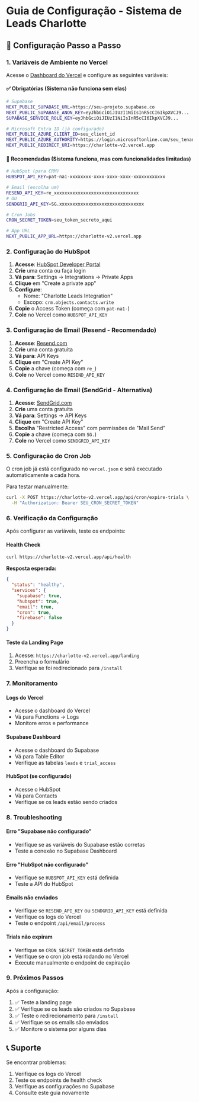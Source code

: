 # Guia de Configuração - Sistema de Leads Charlotte

## 🚀 Configuração Passo a Passo

### 1. Variáveis de Ambiente no Vercel

Acesse o [Dashboard do Vercel](https://vercel.com/dashboard) e configure as seguintes variáveis:

#### ✅ Obrigatórias (Sistema não funciona sem elas)
```bash
# Supabase
NEXT_PUBLIC_SUPABASE_URL=https://seu-projeto.supabase.co
NEXT_PUBLIC_SUPABASE_ANON_KEY=eyJhbGciOiJIUzI1NiIsInR5cCI6IkpXVCJ9...
SUPABASE_SERVICE_ROLE_KEY=eyJhbGciOiJIUzI1NiIsInR5cCI6IkpXVCJ9...

# Microsoft Entra ID (já configurado)
NEXT_PUBLIC_AZURE_CLIENT_ID=seu_client_id
NEXT_PUBLIC_AZURE_AUTHORITY=https://login.microsoftonline.com/seu_tenant_id
NEXT_PUBLIC_REDIRECT_URI=https://charlotte-v2.vercel.app
```

#### 🔧 Recomendadas (Sistema funciona, mas com funcionalidades limitadas)
```bash
# HubSpot (para CRM)
HUBSPOT_API_KEY=pat-na1-xxxxxxxx-xxxx-xxxx-xxxx-xxxxxxxxxxxx

# Email (escolha um)
RESEND_API_KEY=re_xxxxxxxxxxxxxxxxxxxxxxxxxxxxxxxx
# OU
SENDGRID_API_KEY=SG.xxxxxxxxxxxxxxxxxxxxxxxxxxxxxxxx

# Cron Jobs
CRON_SECRET_TOKEN=seu_token_secreto_aqui

# App URL
NEXT_PUBLIC_APP_URL=https://charlotte-v2.vercel.app
```

### 2. Configuração do HubSpot

1. **Acesse**: [HubSpot Developer Portal](https://developers.hubspot.com/)
2. **Crie** uma conta ou faça login
3. **Vá para**: Settings → Integrations → Private Apps
4. **Clique** em "Create a private app"
5. **Configure**:
   - Nome: "Charlotte Leads Integration"
   - Escopo: `crm.objects.contacts.write`
6. **Copie** o Access Token (começa com `pat-na1-`)
7. **Cole** no Vercel como `HUBSPOT_API_KEY`

### 3. Configuração de Email (Resend - Recomendado)

1. **Acesse**: [Resend.com](https://resend.com/)
2. **Crie** uma conta gratuita
3. **Vá para**: API Keys
4. **Clique** em "Create API Key"
5. **Copie** a chave (começa com `re_`)
6. **Cole** no Vercel como `RESEND_API_KEY`

### 4. Configuração de Email (SendGrid - Alternativa)

1. **Acesse**: [SendGrid.com](https://sendgrid.com/)
2. **Crie** uma conta gratuita
3. **Vá para**: Settings → API Keys
4. **Clique** em "Create API Key"
5. **Escolha** "Restricted Access" com permissões de "Mail Send"
6. **Copie** a chave (começa com `SG.`)
7. **Cole** no Vercel como `SENDGRID_API_KEY`

### 5. Configuração do Cron Job

O cron job já está configurado no `vercel.json` e será executado automaticamente a cada hora.

Para testar manualmente:
```bash
curl -X POST https://charlotte-v2.vercel.app/api/cron/expire-trials \
  -H "Authorization: Bearer SEU_CRON_SECRET_TOKEN"
```

### 6. Verificação da Configuração

Após configurar as variáveis, teste os endpoints:

#### Health Check
```bash
curl https://charlotte-v2.vercel.app/api/health
```

**Resposta esperada:**
```json
{
  "status": "healthy",
  "services": {
    "supabase": true,
    "hubspot": true,
    "email": true,
    "cron": true,
    "firebase": false
  }
}
```

#### Teste da Landing Page
1. Acesse: `https://charlotte-v2.vercel.app/landing`
2. Preencha o formulário
3. Verifique se foi redirecionado para `/install`

### 7. Monitoramento

#### Logs do Vercel
- Acesse o dashboard do Vercel
- Vá para Functions → Logs
- Monitore erros e performance

#### Supabase Dashboard
- Acesse o dashboard do Supabase
- Vá para Table Editor
- Verifique as tabelas `leads` e `trial_access`

#### HubSpot (se configurado)
- Acesse o HubSpot
- Vá para Contacts
- Verifique se os leads estão sendo criados

### 8. Troubleshooting

#### Erro "Supabase não configurado"
- Verifique se as variáveis do Supabase estão corretas
- Teste a conexão no Supabase Dashboard

#### Erro "HubSpot não configurado"
- Verifique se `HUBSPOT_API_KEY` está definida
- Teste a API do HubSpot

#### Emails não enviados
- Verifique se `RESEND_API_KEY` ou `SENDGRID_API_KEY` está definida
- Verifique os logs do Vercel
- Teste o endpoint `/api/email/process`

#### Trials não expiram
- Verifique se `CRON_SECRET_TOKEN` está definido
- Verifique se o cron job está rodando no Vercel
- Execute manualmente o endpoint de expiração

### 9. Próximos Passos

Após a configuração:
1. ✅ Teste a landing page
2. ✅ Verifique se os leads são criados no Supabase
3. ✅ Teste o redirecionamento para `/install`
4. ✅ Verifique se os emails são enviados
5. ✅ Monitore o sistema por alguns dias

## 📞 Suporte

Se encontrar problemas:
1. Verifique os logs do Vercel
2. Teste os endpoints de health check
3. Verifique as configurações no Supabase
4. Consulte este guia novamente
